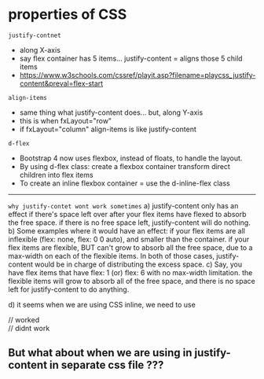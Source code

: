 # properties of CSS

`justify-contnet`
- along X-axis
- say flex container has 5 items... justify-content = aligns those 5 child items
- https://www.w3schools.com/cssref/playit.asp?filename=playcss_justify-content&preval=flex-start

`align-items`
- same thing what justify-content does... but, along Y-axis
- this is when fxLayout="row"
- if fxLayout="column" align-items is like justify-content

`d-flex `
- Bootstrap 4 now uses flexbox, instead of floats, to handle the layout.
- By using d-flex class:
    create a flexbox container 
    transform direct children into flex items
- To create an inline flexbox container = use the d-inline-flex class
---------------------------------------------------------------------------------------------------------------

`why justify-contet wont work sometimes`
a) justify-content only has an effect if there's space left over after your flex items have flexed to absorb the free space. 
   if there is no free space left, justify-content will do nothing.
b) Some examples where it would have an effect:
   if your flex items are all inflexible (flex: none, flex: 0 0 auto), and smaller than the container.
   if your flex items are flexible, BUT can't grow to absorb all the free space, due to a max-width on each of the flexible items.
   In both of those cases, justify-content would be in charge of distributing the excess space.
c) Say, you have flex items that have 
   flex: 1 (or) flex: 6 with no max-width limitation. 
   the flexible items will grow to absorb all of the free space, and there is no space left for justify-content to do anything.

d) it seems when we are using CSS inline, we need to use

   <div class="d-flex align-items-center justify-content-between">               // worked
   <div class="d-flex align-items-center justify-content-space-between">         // didnt work

   But what about when we are using in justify-content in separate css file      ???
---------------------------------------------------------------------------------------------------------------